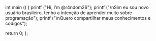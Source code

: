int main ()
{
  printf ("Hi, I’m @r4ndom26");
  printf ("\nSim eu sou novo usuário brasileiro, tenho a intenção de aprender muito sobre programação");
  printf ("\nQuero compartilhar meus conhecimentos e codigos");

  return 0;
};
